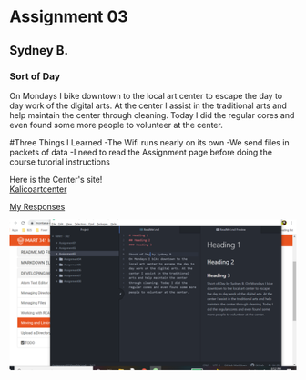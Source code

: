 # Assignment 03
## Sydney B.
### Sort of Day
On Mondays I bike downtown to the local art center to escape the day to day work of the digital arts. At the center I assist in the traditional arts and help maintain the center through cleaning. Today I did the regular cores and even found some more people to volunteer at the center.

#Three Things I Learned
 -The Wifi runs nearly on its own
 -We send files in packets of data
 -I need to read the Assignment page before doing the course tutorial instructions

Here is the Center's site!\
[Kalicoartcenter](https://kalicoartcenter.org/)

[My Responses](responses.txt)

![Screenshot](./Images/ScreenshotA3.png)
